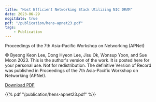 ```yaml
---
title: "Host Efficient Networking Stack Utilizing NIC DRAM"
date: 2023-06-29
nogitdate: true
pdf: "/publication/hens-apnet23.pdf"
tags:
    - Publication
---
```


Proceedings of the 7th Asia-Pacific Workshop on Networking (APNet)

© Byeong Keon Lee, Dong Hyeon Lee, Jisu Ok, Wonsup Yoon, and Sue Moon 2023. This is the author's version of the work. It is posted here for your personal use. Not for redistribution. The definitive Version of Record was published in Proceedings of the 7th Asia-Pacific Workshop on Networking (APNet).

[Download PDF](/publication/hens-apnet23.pdf)

{{% pdf "/publication/hens-apnet23.pdf" %}}
